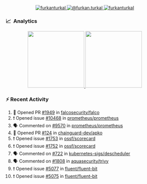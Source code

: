 <p align="center">
  <a href="https://linkedin.com/in/furkanturkal" target="blank">
    <img src="https://img.shields.io/badge/linkedin-%230077B5.svg?&style=for-the-badge&logo=linkedin&logoColor=white" alt="furkanturkal" />
  </a>
  <a href="https://medium.com/@furkan.turkal" target="blank">
    <img src="https://img.shields.io/badge/medium-%2312100E.svg?&style=for-the-badge&logo=medium&logoColor=white" alt="@furkan.turkal" />
  </a>
  <a href="https://twitter.com/furkanturkaI" target="blank">
    <img src="https://img.shields.io/badge/Twitter-1DA1F2?style=for-the-badge&logo=twitter&logoColor=white" alt="furkanturkaI" />
  </a>
</p>

### 📈 &nbsp;Analytics

<p align="center">
  <a href="https://coderstats.net/github/#Dentrax">
    <img height="180em" src="https://github-readme-stats-eight-theta.vercel.app/api?username=Dentrax&show_icons=true&theme=algolia&include_all_commits=true&count_private=true&line_height=26"/>
    <img height="180em" src="https://github-readme-stats-eight-theta.vercel.app/api/top-langs/?username=Dentrax&layout=compact&langs_count=8&theme=algolia&line_height=26"/>
  </a>
</p>

### :zap: Recent Activity

<!--START_SECTION:activity-->
1. 💪 Opened PR [#1949](https://github.com/falcosecurity/falco/pull/1949) in [falcosecurity/falco](https://github.com/falcosecurity/falco)
2. ❗️ Opened issue [#10468](https://github.com/prometheus/prometheus/issues/10468) in [prometheus/prometheus](https://github.com/prometheus/prometheus)
3. 🗣 Commented on [#9570](https://github.com/prometheus/prometheus/issues/9570) in [prometheus/prometheus](https://github.com/prometheus/prometheus)
4. 💪 Opened PR [#124](https://github.com/chainguard-dev/apko/pull/124) in [chainguard-dev/apko](https://github.com/chainguard-dev/apko)
5. ❗️ Opened issue [#1753](https://github.com/ossf/scorecard/issues/1753) in [ossf/scorecard](https://github.com/ossf/scorecard)
6. ❗️ Opened issue [#1752](https://github.com/ossf/scorecard/issues/1752) in [ossf/scorecard](https://github.com/ossf/scorecard)
7. 🗣 Commented on [#722](https://github.com/kubernetes-sigs/descheduler/issues/722) in [kubernetes-sigs/descheduler](https://github.com/kubernetes-sigs/descheduler)
8. 🗣 Commented on [#1808](https://github.com/aquasecurity/trivy/issues/1808) in [aquasecurity/trivy](https://github.com/aquasecurity/trivy)
9. ❗️ Opened issue [#5077](https://github.com/fluent/fluent-bit/issues/5077) in [fluent/fluent-bit](https://github.com/fluent/fluent-bit)
10. ❗️ Opened issue [#5075](https://github.com/fluent/fluent-bit/issues/5075) in [fluent/fluent-bit](https://github.com/fluent/fluent-bit)
<!--END_SECTION:activity-->
